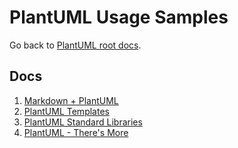 # PlantUML Usage Samples

Go back to [PlantUML root docs](../index.md).

## Docs

1. [Markdown + PlantUML](md-puml.md)
1. [PlantUML Templates](puml-templates.md)
1. [PlantUML Standard Libraries](puml-libs.md)
1. [PlantUML - There's More](puml-more.md)
